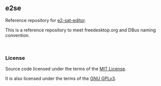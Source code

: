 ## e2se

Reference repository for [e2-sat-editor](https://github.com/ctlcltd/e2-sat-editor).

This is a reference repository to meet freedesktop\.org and DBus naming convention.

&nbsp;

### License

Source code licensed under the terms of the [MIT License](https://github.com/ctlcltd/e2se/blob/main/LICENSE-MIT).

It is also licensed under the terms of the [GNU GPLv3](https://github.com/ctlcltd/e2se/blob/main/LICENSE-GPL-3.0-or-later).

